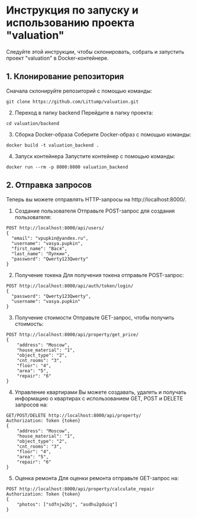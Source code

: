 # Инструкция по запуску и использованию проекта "valuation"

Следуйте этой инструкции, чтобы склонировать, собрать и запустить проект "valuation" в Docker-контейнере.

## 1. Клонирование репозитория

Сначала склонируйте репозиторий с помощью команды:

```
git clone https://github.com/Littump/valuation.git
```
2. Переход в папку backend
Перейдите в папку проекта:

```
cd valuation/backend
```
3. Сборка Docker-образа
Соберите Docker-образ с помощью команды:

```
docker build -t valuation_backend .
```
4. Запуск контейнера
Запустите контейнер с помощью команды:

```
docker run --rm -p 8000:8000 valuation_backend
```
## 2. Отправка запросов
Теперь вы можете отправлять HTTP-запросы на http://localhost:8000/.

1. Создание пользователя
Отправьте POST-запрос для создания пользователя:

```
POST http://localhost:8000/api/users/
{
  "email": "vpupkin@yandex.ru",
  "username": "vasya.pupkin",
  "first_name": "Вася",
  "last_name": "Пупкин",
  "password": "Qwerty123Qwerty"
}
```
2. Получение токена
Для получения токена отправьте POST-запрос:

```
POST http://localhost:8000/api/auth/token/login/
{
  "password": "Qwerty123Qwerty",
  "username": "vasya.pupkin"
}
```
3. Получение стоимости
Отправьте GET-запрос, чтобы получить стоимость:

```
POST http://localhost:8000/api/property/get_price/
{
    "address": "Moscow",
    "house_material": "1",
    "object_type": "2",
    "cnt_rooms": "3",
    "floor": "4",
    "area": "5",
    "repair": "6"
}
```
4. Управление квартирами
Вы можете создавать, удалять и получать информацию о квартирах с использованием GET, POST и DELETE запросов на:

```
GET/POST/DELETE http://localhost:8000/api/property/
Authorization: Token {token}
{
    "address": "Moscow",
    "house_material": "1",
    "object_type": "2",
    "cnt_rooms": "3",
    "floor": "4",
    "area": "5",
    "repair": "6"
}
```
5. Оценка ремонта
Для оценки ремонта отправьте GET-запрос на:

```
POST http://localhost:8000/api/property/calculate_repair
Authorization: Token {token}
{
    "photos": ["sdfnjw2bj", "asdhu2gduiq"]
}
```
